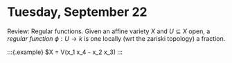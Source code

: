 # Tuesday, September 22

Review: Regular functions.
Given an affine variety $X$ and $U\subseteq X$ open, a *regular function* $\phi: U\to k$ is one locally (wrt the zariski topology) a fraction.

:::{.example}
$X = V(x_1 x_4 - x_2 x_3)
:::

